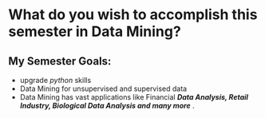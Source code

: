 # What do you wish to accomplish this semester in Data Mining?
## My Semester Goals: 
* upgrade *python* skills
* Data Mining for unsupervised and supervised data 
* Data Mining has vast applications like Financial ***Data Analysis, Retail Industry, Biological Data Analysis and many more*** .
